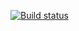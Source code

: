 [![Build status](https://ci.appveyor.com/api/projects/status/30mv0428ueg57mt8/branch/master?svg=true)](https://ci.appveyor.com/project/MarkTiedemann/win-ci-playground/branch/master)